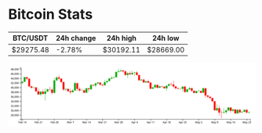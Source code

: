 # Bitcoin Stats

BTC/USDT|24h change|24h high|24h low|
|---|---|---|---|
|$29275.48|-2.78%|$30192.11|$28669.00|

<img src="./chart.svg">
